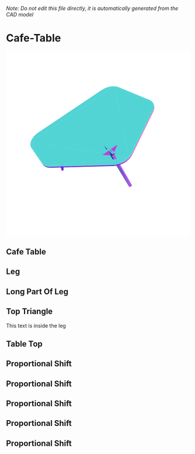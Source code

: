 ###### Note: Do not edit this file directly, it is automatically generated from the CAD model

# Cafe-Table

![](/project.svg)

## Cafe Table


## Leg


## Long Part Of Leg


## Top Triangle


This text is inside the leg


## Table Top


## Proportional Shift


## Proportional Shift


## Proportional Shift


## Proportional Shift


## Proportional Shift


